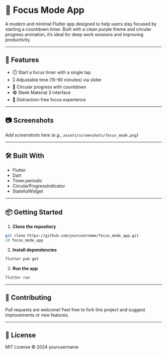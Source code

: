 # 🧘 Focus Mode App

A modern and minimal Flutter app designed to help users stay focused by starting a countdown timer. 
Built with a clean purple theme and circular progress animation, it’s ideal for deep work sessions and improving productivity.

---

## 🚀 Features

- ⏱️ Start a focus timer with a single tap  
- 🎚️ Adjustable time (15–90 minutes) via slider  
- 🔄 Circular progress with countdown  
- 🟣 Sleek Material 3 interface  
- 📵 Distraction-free focus experience

---

## 📷 Screenshots

_Add screenshots here (e.g., `assets/screenshots/focus_mode.png`)_

---

## 🛠 Built With

- Flutter  
- Dart  
- Timer.periodic  
- CircularProgressIndicator  
- StatefulWidget

---

## 📦 Getting Started

1. **Clone the repository**

```bash
git clone https://github.com/yourusername/focus_mode_app.git
cd focus_mode_app
```

2. **Install dependencies**

```bash
flutter pub get
```

3. **Run the app**

```bash
flutter run
```

---

## 🤝 Contributing

Pull requests are welcome! Feel free to fork this project and suggest improvements or new features.

---

## 📄 License

MIT License © 2024 yourusername


